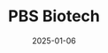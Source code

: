 ---  
layout: startup_page  
title: "PBS Biotech"  
id: "pbsbiotech.com"  
permalink: "/pbsbiotechpbsbiotech.com01062025/"  
website: "https://www.pbsbiotech.com/"  
funding_round: "Growth Capital"  
funding_amount: "$17M"  
investors: "Avego Management, LLC, BroadOak Capital Partners"  
about: "PBS Biotech is a leading manufacturer of single-use bioreactor systems and provider of process development services. Their bioreactors utilize proprietary Vertical-Wheel technology for homogeneous and scalable mixing conditions for various cell therapy products. PBS Biotech aims to become the world's standard manufacturing platform for allogeneic cell-based therapies."  
markets: "Biotechnology, Cell Therapy"  
hq: "Camarillo, California, United States"  
founded_year: "2006"  
linkedin: "https://www.linkedin.com/company/pbs-biotech-inc."  
twitter: "https://twitter.com/PBSBiotech"  
instagram: ""  
facebook: "https://www.facebook.com/PBSBiotech"  
crunchbase: "https://www.crunchbase.com/organization/pbs-biotech"  
pitchbook: "https://pitchbook.com/profiles/company/114948-91"  

date_display: "06-Jan-2025"  
date: "2025-01-06"

# SEO Optimization  
meta_title: "PBS Biotech - Growth Capital Funding ($17M)"  
meta_description: "PBS Biotech, PBS Biotech is a leading manufacturer of single-use bioreactor systems and provider of process development services. Their bioreactors utilize proprie..."  
meta_keywords: "PBS Biotech, Biotechnology, Cell Therapy, Growth Capital funding"  
canonical_url: "https://startup.projectstartups.com/pbsbiotechpbsbiotech.com01062025/"  
---